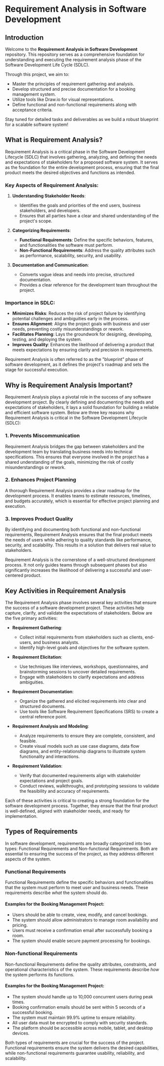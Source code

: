 # Requirement Analysis in Software Development

## Introduction

Welcome to the **Requirement Analysis in Software Development** repository. This repository serves as a comprehensive foundation for understanding and executing the requirement analysis phase of the Software Development Life Cycle (SDLC). 

Through this project, we aim to:
- Master the principles of requirement gathering and analysis.
- Develop structured and precise documentation for a booking management system.
- Utilize tools like Draw.io for visual representations.
- Define functional and non-functional requirements along with acceptance criteria.

Stay tuned for detailed tasks and deliverables as we build a robust blueprint for a scalable software system!

## What is Requirement Analysis?

Requirement Analysis is a critical phase in the Software Development Lifecycle (SDLC) that involves gathering, analyzing, and defining the needs and expectations of stakeholders for a proposed software system. It serves as the foundation for the entire development process, ensuring that the final product meets the desired objectives and functions as intended.

### Key Aspects of Requirement Analysis:
1. **Understanding Stakeholder Needs**:
   - Identifies the goals and priorities of the end users, business stakeholders, and developers.
   - Ensures that all parties have a clear and shared understanding of the project's scope.

2. **Categorizing Requirements**:
   - **Functional Requirements**: Define the specific behaviors, features, and functionalities the software must perform.
   - **Non-Functional Requirements**: Address the quality attributes such as performance, scalability, security, and usability.

3. **Documentation and Communication**:
   - Converts vague ideas and needs into precise, structured documentation.
   - Provides a clear reference for the development team throughout the project.

### Importance in SDLC:
- **Minimizes Risks**: Reduces the risk of project failure by identifying potential challenges and ambiguities early in the process.
- **Ensures Alignment**: Aligns the project goals with business and user needs, preventing costly misunderstandings or rework.
- **Facilitates Planning**: Lays the groundwork for designing, developing, testing, and deploying the system.
- **Improves Quality**: Enhances the likelihood of delivering a product that meets expectations by ensuring clarity and precision in requirements.

Requirement Analysis is often referred to as the "blueprint" phase of software development, as it defines the project's roadmap and sets the stage for successful execution.

## Why is Requirement Analysis Important?

Requirement Analysis plays a pivotal role in the success of any software development project. By clearly defining and documenting the needs and expectations of stakeholders, it lays a solid foundation for building a reliable and efficient software system. Below are three key reasons why Requirement Analysis is critical in the Software Development Lifecycle (SDLC):

### 1. Prevents Miscommunication
Requirement Analysis bridges the gap between stakeholders and the development team by translating business needs into technical specifications. This ensures that everyone involved in the project has a shared understanding of the goals, minimizing the risk of costly misunderstandings or rework.

### 2. Enhances Project Planning
A thorough Requirement Analysis provides a clear roadmap for the development process. It enables teams to estimate resources, timelines, and budgets accurately, which is essential for effective project planning and execution.

### 3. Improves Product Quality
By identifying and documenting both functional and non-functional requirements, Requirement Analysis ensures that the final product meets the needs of users while adhering to quality standards like performance, security, and scalability. This results in a solution that delivers real value to stakeholders.

Requirement Analysis is the cornerstone of a well-structured development process. It not only guides teams through subsequent phases but also significantly increases the likelihood of delivering a successful and user-centered product.

## Key Activities in Requirement Analysis

The Requirement Analysis phase involves several key activities that ensure the success of a software development project. These activities help capture, clarify, and validate the expectations of stakeholders. Below are the five primary activities:

- **Requirement Gathering**:
  - Collect initial requirements from stakeholders such as clients, end-users, and business analysts.
  - Identify high-level goals and objectives for the software system.

- **Requirement Elicitation**:
  - Use techniques like interviews, workshops, questionnaires, and brainstorming sessions to uncover detailed requirements.
  - Engage with stakeholders to clarify expectations and address ambiguities.

- **Requirement Documentation**:
  - Organize the gathered and elicited requirements into clear and structured documents.
  - Use tools like Software Requirement Specifications (SRS) to create a central reference point.

- **Requirement Analysis and Modeling**:
  - Analyze requirements to ensure they are complete, consistent, and feasible.
  - Create visual models such as use case diagrams, data flow diagrams, and entity-relationship diagrams to illustrate system functionality and interactions.

- **Requirement Validation**:
  - Verify that documented requirements align with stakeholder expectations and project goals.
  - Conduct reviews, walkthroughs, and prototyping sessions to validate the feasibility and accuracy of requirements.

Each of these activities is critical to creating a strong foundation for the software development process. Together, they ensure that the final product is well-defined, aligned with stakeholder needs, and ready for implementation.

## Types of Requirements

In software development, requirements are broadly categorized into two types: Functional Requirements and Non-functional Requirements. Both are essential to ensuring the success of the project, as they address different aspects of the system.

### Functional Requirements

Functional Requirements define the specific behaviors and functionalities that the system must perform to meet user and business needs. These requirements describe *what* the system should do.

#### Examples for the Booking Management Project:
- Users should be able to create, view, modify, and cancel bookings.
- The system should allow administrators to manage room availability and pricing.
- Users must receive a confirmation email after successfully booking a room.
- The system should enable secure payment processing for bookings.

### Non-functional Requirements

Non-functional Requirements define the quality attributes, constraints, and operational characteristics of the system. These requirements describe *how* the system performs its functions.

#### Examples for the Booking Management Project:
- The system should handle up to 10,000 concurrent users during peak times.
- Booking confirmation emails should be sent within 5 seconds of a successful booking.
- The system must maintain 99.9% uptime to ensure reliability.
- All user data must be encrypted to comply with security standards.
- The platform should be accessible across mobile, tablet, and desktop devices.

Both types of requirements are crucial for the success of the project. Functional requirements ensure the system delivers the desired capabilities, while non-functional requirements guarantee usability, reliability, and scalability.
